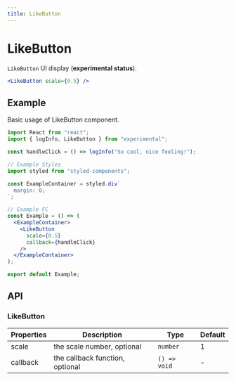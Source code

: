 ```yaml
---
title: LikeButton
---
```


# LikeButton

`LikeButton` UI display (**experimental status**).

```jsx
<LikeButton scale={0.5} />
```

## Example

Basic usage of LikeButton component.

```jsx live=local
import React from "react";
import { logInfo, LikeButton } from "experimental";

const handleClick = () => logInfo("So cool, nice feeling!");

// Example Styles
import styled from "styled-components";

const ExampleContainer = styled.div`
  margin: 0;
`;

// Example FC
const Example = () => (
  <ExampleContainer>
    <LikeButton
      scale={0.5}
      callback={handleClick}
    />
  </ExampleContainer>
);

export default Example;
```

## API

### LikeButton

Properties | Description | Type | Default
-----------|------------|------|--------
| scale | the scale number, optional | `number` | 1 |
| callback | the callback function, optional | `() => void` | - |
